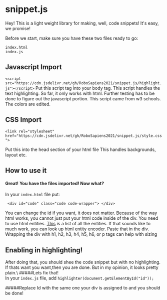 # snippet.js

Hey! This is a light weight library for making, well, code snippets! It's easy, we promise!

Before we start, make sure you have these two files ready to go:

`index.html`\
`index.js`



## Javascript Import


```<script src="https://cdn.jsdelivr.net/gh/RoboSapiens2021/snippet.js/highlight.js"></script>```
Put this script tag into your body tag. This script handles the text highlighting. So far, it only works with html. Further testing has to be done to figure out the javascript portion. This script came from w3 schools. The colors are edited. 

## CSS Import
`<link rel="stylesheet" href="https://cdn.jsdelivr.net/gh/RoboSapiens2021/snippet.js/style.css">`

Put this into the head section of your html file
This handles backgrounds, layout etc.

## How to use it

#### Great! You have the files imported! Now what?

In your `index.html` file put:

` <div id="code" class="code code-wrapper">
      </div>`
    
You can change the id if you want, it does not matter. 
Because of the way html works, you cannot just put your html code inside of the div. 
You need to use html entities. [This](https://dev.w3.org/html5/html-author/charref) is a list of all the entities. 
If that sounds like to much work, you can look up html entity encoder. Paste that in the div. Wrapping the div with h1, h2, h3, h4, h5, h6, or p tags 
can help with sizing

        
 ## Enabling in highlighting!
 
 After doing that, you should shee the code snippet but with no highlighting. If thats want you want,then you are done. But in my opinion, it looks pretty plain.\ #####Lets fix that!\
 In your `index.js` file, add 
 `highlighter(document.getElementById("id"));`

#####Replace Id with the same one your div is assigned to and you should be done!



 
    
